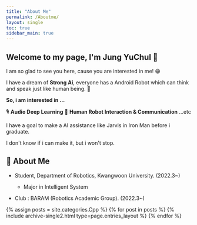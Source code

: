 ```yaml
---
title: "About Me"
permalink: /Aboutme/
layout: single
toc: true
sidebar_main: true
---
```


## Welcome to my page, I'm Jung YuChul 🥳

I am so glad to see you here, cause you are interested in me! 😁

I have a dream of **Strong Ai**, everyone has a Android Robot which can think and speak just like human being. 🤖

**So, i am interested in ...**

🎙 **Audio Deep Learning**
💭 **Human Robot Interaction & Communication**
...etc

I have a goal to make a AI assistance like Jarvis in Iron Man before i graduate.

I don't know if i can make it, but i won't stop.

## 🐯 About Me

* Student, Department of Robotics, Kwangwoon University. (2022.3~)
    * Major in Intelligent System

* Club : BARAM (Robotics Academic Group). (2022.3~)


{% assign posts = site.categories.Cpp %}
{% for post in posts %} {% include archive-single2.html type=page.entries_layout %} {% endfor %}